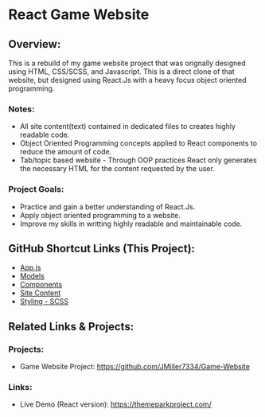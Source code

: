 # React Game Website
## Overview:
This is a rebuild of my game website project that
was orignally designed using HTML, CSS/SCSS, and Javascript. This is a direct clone of that website, but designed using React.Js with a heavy focus object oriented programming.

### Notes:
+ All site content(text) contained in dedicated files to creates highly readable code.
+ Object Oriented Programming concepts applied to React components to reduce the amount of code.
+ Tab/topic based website - Through OOP practices React only generates the necessary HTML for the content requested by the user.

### Project Goals:
+ Practice and gain a better understanding of React.Js.
+ Apply object oriented programming to a website.
+ Improve my skills in writting highly readable and maintainable code.

## GitHub Shortcut Links (This Project):
+ [App.js](https://github.com/JMiller7334/ReactJS-Game-Website/blob/master/src/App.js)
+ [Models](https://github.com/JMiller7334/ReactJS-Game-Website/tree/master/src/models)
+ [Components](https://github.com/JMiller7334/ReactJS-Game-Website/tree/master/src/components)
+ [Site Content](https://github.com/JMiller7334/ReactJS-Game-Website/tree/master/src/assets/content)
+ [Styling - SCSS](https://github.com/JMiller7334/ReactJS-Game-Website/tree/master/src/assets/scss)

## Related Links & Projects:
### Projects:
+ Game Website Project: https://github.com/JMiller7334/Game-Website 

### Links:
+ Live Demo (React version): https://themeparkproject.com/
